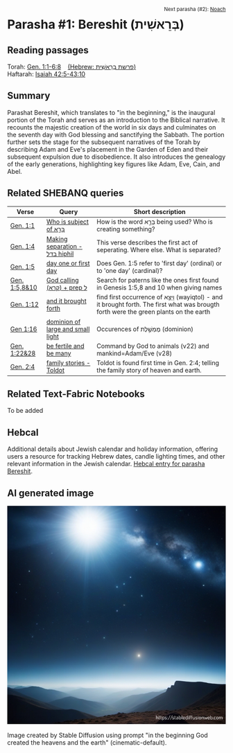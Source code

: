 <span style="float: right;"><sup>Next parasha (#2): <a href="../02%20-%20Noach/README.md#start">Noach</a></sup></span>
# Parasha #1: Bereshit (בְּרֵאשִׁית) <a name="start"></a> 
## Reading passages

Torah: <a href="https://www.stepbible.org/?q=version=NASB2020|reference=Gen.1:1-6:8&options=HNVUG" target="_blank">Gen. 1:1-6:8</a> &nbsp;&nbsp; [(Hebrew: פרשת בְּרֵאשִׁית)](https://tikkun.io/#/p/bereshit)<br>
Haftarah: <a href="https://www.stepbible.org/?q=version=NASB2020|reference=Isa.42:5-43:10&options=HNVUG" target="_blank">Isaiah 42:5-43:10</a>

## Summary

Parashat Bereshit, which translates to "in the beginning," is the inaugural portion of the Torah and serves as an introduction to the Biblical narrative. It recounts the majestic creation of the world in six days and culminates on the seventh day with God blessing and sanctifying the Sabbath. The portion further sets the stage for the subsequent narratives of the Torah by describing Adam and Eve's placement in the Garden of Eden and their subsequent expulsion due to disobedience. It also introduces the genealogy of the early generations, highlighting key figures like Adam, Eve, Cain, and Abel.

## Related SHEBANQ queries

Verse | Query | Short description
--- | --- | ---
[Gen. 1:1](https://www.stepbible.org/?q=version=NASB2020\|reference=Gen.1:1&options=HNVUG) | [Who is subject of בָּרָ֣א](https://shebanq.ancient-data.org/hebrew/text?iid=6282&page=1&mr=r&qw=q) | How is the word בָּרָ֣א being used? Who is creating something?
[Gen. 1:4](https://www.stepbible.org/?q=version=NASB2020\|reference=Gen.1:4&options=HNVUG) | [Making separation - בדל hiphil](https://shebanq.ancient-data.org/hebrew/text?iid=6299&page=1&mr=r&qw=q) | This verse describes the first act of seperating. Where else. What is separated?
[Gen. 1:5](https://www.stepbible.org/?q=version=NASB2020\|reference=Gen.1:5&options=HNVUG) | [day one or first day](https://shebanq.ancient-data.org/hebrew/text?iid=6281&page=1&mr=r&qw=q) | Does Gen. 1:5 refer to 'first day' (ordinal) or to 'one day' (cardinal)?
[Gen. 1:5,8&10](https://www.stepbible.org/?q=version=NASB2020\|reference=Gen.1:5,8,10&options=HNVUG) | [God calling (קרא) + prep ל](https://shebanq.ancient-data.org/hebrew/text?iid=6279&page=1&mr=r&qw=q) | Search for paterns like the ones first found in Genesis 1:5,8 and 10 when giving names
[Gen. 1:12](https://www.stepbible.org/?q=version=NASB2020\|reference=Gen.1:12&options=HNVUG) | [and it brought forth](https://shebanq.ancient-data.org/hebrew/text?iid=5623&page=1&mr=r&qw=q) | find first occurrence of וַיֵּצֵ֥א (wayiqtol) - and it brought forth. The first what was brougth forth were the green plants on the earth
[Gen 1:16](https://www.stepbible.org/?q=version=NASB2020\|reference=Gen.1:16&options=HNVUG) | [dominion of large and small light](https://shebanq.ancient-data.org/hebrew/text?iid=6242&page=1&mr=r&qw=q)| Occurences of מֶמְשֶׁ֣לֶת (dominion)
[Gen. 1:22&28](https://www.stepbible.org/?q=version=NASB2020\|reference=Gen.1:22,28&options=HNVUG) | [be fertile and be many](https://shebanq.ancient-data.org/hebrew/text?iid=6286&page=1&mr=r&qw=q) | Command by God to animals (v22) and mankind=Adam/Eve (v28)
[Gen. 2:4](https://www.stepbible.org/?q=version=NASB2020\|reference=Gen.2:4&options=HNVUG) | [family stories - Toldot](https://shebanq.ancient-data.org/hebrew/text?iid=6261&page=1&mr=r&qw=q) | Toldot is found first time in Gen. 2:4; telling the family story of heaven and earth.

## Related Text-Fabric Notebooks

To be added

## Hebcal

Additional details about Jewish calendar and holiday information, offering users a resource for tracking Hebrew dates, candle lighting times, and other relevant information in the Jewish calendar. [Hebcal entry for parasha Bereshit](https://www.hebcal.com/sedrot/bereshit).

## AI generated image

<img src="stablediffusion_image.png">

Image created by Stable Diffusion using prompt "in the beginning God created the heavens and the earth" (cinematic-default).
